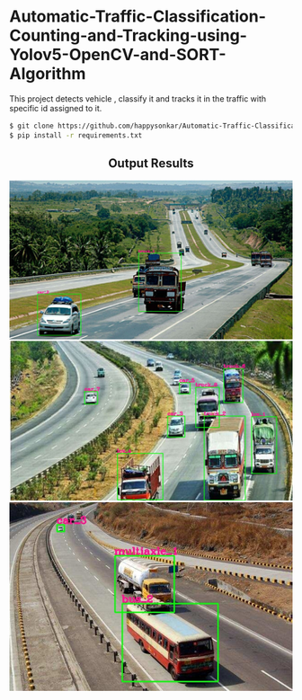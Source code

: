 # Automatic-Traffic-Classification-Counting-and-Tracking-using-Yolov5-OpenCV-and-SORT-Algorithm

This project detects vehicle , classify it and tracks it in the traffic with specific id assigned to it.


```bash
$ git clone https://github.com/happysonkar/Automatic-Traffic-Classification-Counting-and-Tracking-using-Yolov5-OpenCV-and-SORT-Algorithm.git
$ pip install -r requirements.txt
```

## <div align="center">Output Results</div>
<p>
   <a align="left" href="https://github.com/happysonkar/Automatic-Traffic-Classification-Counting-and-Tracking-using-Yolov5-OpenCV-and-SORT-Algorithm/" target="_blank">
   <img width="850" src="https://github.com/happysonkar/Automatic-Traffic-Classification-Counting-and-Tracking-using-Yolov5-OpenCV-and-SORT-Algorithm/blob/main/output/out_result2.jpg"></a>
  <img width="850" src="https://github.com/happysonkar/Automatic-Traffic-Classification-Counting-and-Tracking-using-Yolov5-OpenCV-and-SORT-Algorithm/blob/main/output/out_result1.jpg">
  <img width="850" src="https://github.com/happysonkar/Automatic-Traffic-Classification-Counting-and-Tracking-using-Yolov5-OpenCV-and-SORT-Algorithm/blob/main/output/out_result3.jpg">
</p>
